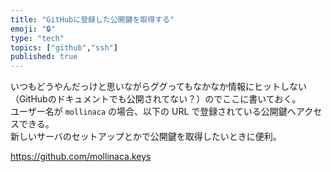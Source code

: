 ```yaml
---
title: "GitHubに登録した公開鍵を取得する"
emoji: "🔒"
type: "tech"
topics: ["github","ssh"]
published: true
---
```


いつもどうやんだっけと思いながらググってもなかなか情報にヒットしない（GitHubのドキュメントでも公開されてない？）のでここに書いておく。  
ユーザー名が `mollinaca` の場合、以下の URL で登録されている公開鍵へアクセスできる。  
新しいサーバのセットアップとかで公開鍵を取得したいときに便利。  

<https://github.com/mollinaca.keys>
